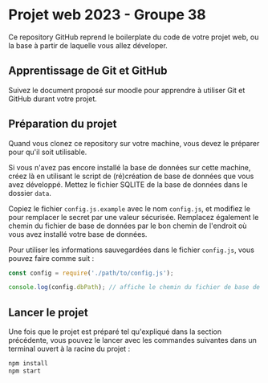 # Projet web 2023 - Groupe 38

Ce repository GitHub reprend le boilerplate du code de votre projet web, ou la base à partir de laquelle vous allez déveloper.

## Apprentissage de Git et GitHub

Suivez le document proposé sur moodle pour apprendre à utiliser Git et GitHub durant votre projet.

## Préparation du projet

Quand vous clonez ce repository sur votre machine, vous devez le préparer pour qu'il soit utilisable. 

Si vous n'avez pas encore installé la base de données sur cette machine, créez là en utilisant le script de (ré)création de base de données que vous avez développé. Mettez le fichier SQLITE de la base de données dans le dossier `data`.

Copiez le fichier `config.js.example` avec le nom `config.js`, et modifiez le pour remplacer le secret par une valeur sécurisée. Remplacez également le chemin du fichier de base de données par le bon chemin de l'endroit où vous avez installé votre base de données.

Pour utiliser les informations sauvegardées dans le fichier `config.js`, vous pouvez faire comme suit :

```js
const config = require('./path/to/config.js');

console.log(config.dbPath); // affiche le chemin du fichier de base de données
```

## Lancer le projet

Une fois que le projet est préparé tel qu'expliqué dans la section précédente, vous pouvez le lancer avec les commandes suivantes dans un terminal ouvert à la racine du projet :

```sh
npm install
npm start
```
